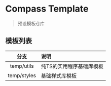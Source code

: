 # Compass Template
> 预设模板仓库

## 模板列表

|     分支      | 说明            |
|:-----------:|:--------------|
| temp/utils  | 纯TS的实用程序基础库模板 |
| temp/styles | 基础样式库模板       |
